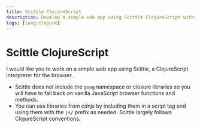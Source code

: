 ```yaml
---
title: Scittle ClojureScript
description: Develop a simple web app using Scittle ClojureScript with JavaScript to handle browser interactions
tags: [lang:clojure]
---
```

# Scittle ClojureScript

I would like you to work on a simple web app using Scittle, a ClojureScript interpreter for the browser.

- Scittle does not include the `goog` namespace or closure libraries so you will have to fall back on vanilla JavaScript browser functions and methods.
- You can use libraries from cdnjs by including them in a script tag and using them with the `js/` prefix as needed. Scittle largely follows ClojureScript conventions.
